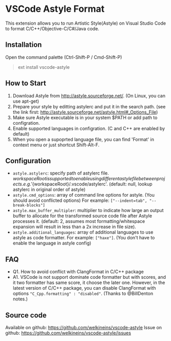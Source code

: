 # VSCode Astyle Format

This extension allows you to run Artistic Style(Astyle) on Visual Studio Code to format C/C++/Objective-C/C#/Java code.

## Installation

Open the command palette (Ctrl-Shift-P / Cmd-Shift-P)

> ext install vscode-astyle

## How to Start

1. Download Astyle from http://astyle.sourceforge.net/. (On Linux, you can use apt-get)
1. Prepare your style by editting astylerc and put it in the search path. (see the link first: http://astyle.sourceforge.net/astyle.html#_Options_File)
1. Make sure Astyle executable is in your system $PATH or add path to configration. 
1. Enable supported languages in configration. (C and C++ are enabled by default)
1. When you open a supoprted language file, you can find 'Format' in context menu or just shortcut Shift-Alt-F.

## Configuration

- `astyle.astylerc`: specify path of astylerc file. ${workspaceRoot} is supported to enable using different astyle file between projects. e.g. '${workspaceRoot}/.vscode/astylerc'. (default: null, lookup astylerc in original order of astyle)
- `astyle.cmd_options`: array of command line options for astyle. (You should avoid conflicted options) For example: `["--indent=tab", "--break-blocks"]`
- `astyle.max_buffer_multipler`: multiplier to indicate how large an output buffer to allocate for the transformed source code file after Astyle processes it. (default: 2, assumes most formatting/whitespace expansion will result in less than a 2x increase in file size).
- `astyle.additional_languages`: array of additional languages to use astyle as code formatter. For example: `["haxe"]`. (You don't have to enable the language in astyle config)

## FAQ

- Q1. How to avoid conflict with ClangFormat in C/C++ package
- A1. VSCode is not support dominate code formatter but with scores, and it two formatter has same score, it choose the later one. However, in the latest version of C/C++ package, you can disable ClangFormat with options `"C_Cpp.formatting" : "disabled"`. (Thanks to @BillDenton notes.)

## Source code

Available on github: https://github.com/welkineins/vscode-astyle
Issue on github: https://github.com/welkineins/vscode-astyle/issues